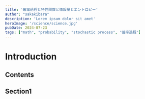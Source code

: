 ```yaml
---
title: '確率過程と特性関数と情報量とエントロピー'
author: "sakakibara"
description: 'Lorem ipsum dolor sit amet'
heroImage: '/science/science.jpg'
pubDate: 2024-07-23
tags: ["math", "probability", "stochastic process", "確率過程"]
---
```


# Introduction
## Contents
## Section1

